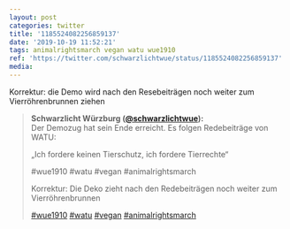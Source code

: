 ```yaml
---
layout: post
categories: twitter
title: '1185524082256859137'
date: '2019-10-19 11:52:21'
tags: animalrightsmarch vegan watu wue1910
ref: 'https://twitter.com/schwarzlichtwue/status/1185524082256859137'
media:
---
```

Korrektur: die Demo wird nach den Resebeiträgen noch weiter zum Vierröhrenbrunnen ziehen 


> <b>Schwarzlicht Würzburg ([@schwarzlichtwue](https://twitter.com/schwarzlichtwue)):</b>  
>Der Demozug hat sein Ende erreicht. Es folgen Redebeiträge von WATU:  
>  
>  
>  
>„Ich fordere keinen Tierschutz, ich fordere Tierrechte“  
>  
>#wue1910 #watu #vegan #animalrightsmarch    
>  
>  
>Korrektur: Die Deko zieht nach den Redebeiträgen noch weiter zum Vierröhrenbrunnen  
>  
>[#wue1910](/t/wue1910) [#watu](/t/watu) [#vegan](/t/vegan) [#animalrightsmarch](/t/animalrightsmarch)   
>  
>  

